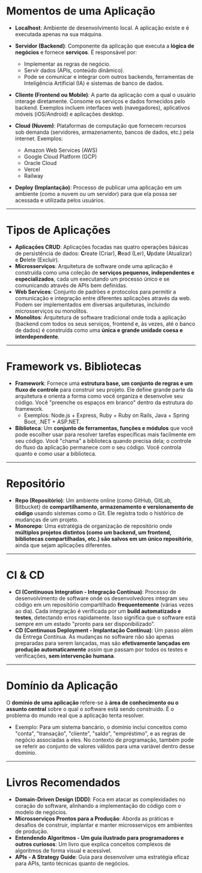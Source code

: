 # Momentos de uma Aplicação

* **Localhost**: Ambiente de desenvolvimento local. A aplicação existe e é executada apenas na sua máquina.

* **Servidor (Backend)**: Componente da aplicação que executa a **lógica de negócios** e fornece **serviços**. É responsável por:
    * Implementar as regras de negócio.
    * Servir dados (APIs, conteúdo dinâmico).
    * Pode se comunicar e integrar com outros backends, ferramentas de Inteligência Artificial (IA) e sistemas de banco de dados.

* **Cliente (Frontend ou Mobile)**: A parte da aplicação com a qual o usuário interage diretamente. Consome os serviços e dados fornecidos pelo backend. Exemplos incluem interfaces web (navegadores), aplicativos móveis (iOS/Android) e aplicações desktop.

* **Cloud (Nuvem)**: Plataformas de computação que fornecem recursos sob demanda (servidores, armazenamento, bancos de dados, etc.) pela internet. Exemplos:
    * Amazon Web Services (AWS)
    * Google Cloud Platform (GCP)
    * Oracle Cloud
    * Vercel
    * Railway
    
* **Deploy (Implantação)**: Processo de publicar uma aplicação em um ambiente (como a nuvem ou um servidor) para que ela possa ser acessada e utilizada pelos usuários.

---

# Tipos de Aplicações

* **Aplicações CRUD**: Aplicações focadas nas quatro operações básicas de persistência de dados: **C**reate (Criar), **R**ead (Ler), **U**pdate (Atualizar) e **D**elete (Excluir).
* **Microsserviços**: Arquitetura de software onde uma aplicação é construída como uma coleção de **serviços pequenos, independentes e especializados**, cada um executando um processo único e se comunicando através de APIs bem definidas.
* **Web Services**: Conjunto de padrões e protocolos para permitir a comunicação e integração entre diferentes aplicações através da web. Podem ser implementados em diversas arquiteturas, incluindo microsserviços ou monolitos.
* **Monolitos**: Arquitetura de software tradicional onde toda a aplicação (backend com todos os seus serviços, frontend e, às vezes, até o banco de dados) é construída como uma **única e grande unidade coesa e interdependente**.

---

# Framework vs. Bibliotecas

* **Framework**: Fornece uma **estrutura base, um conjunto de regras e um fluxo de controle** para construir seu projeto. Ele define grande parte da arquitetura e orienta a forma como você organiza e desenvolve seu código. Você "preenche os espaços em branco" dentro da estrutura do framework.
    * Exemplos: Node.js + Express, Ruby + Ruby on Rails, Java + Spring Boot, .NET + ASP.NET.
* **Biblioteca**: Um **conjunto de ferramentas, funções e módulos** que você pode escolher usar para resolver tarefas específicas mais facilmente em seu código. Você "chama" a biblioteca quando precisa dela; o controle do fluxo da aplicação permanece com o seu código. Você controla quanto e como usar a biblioteca.

---

# Repositório

* **Repo (Repositório)**: Um ambiente online (como GitHub, GitLab, Bitbucket) de **compartilhamento, armazenamento e versionamento de código** usando sistemas como o Git. Ele registra todo o histórico de mudanças de um projeto.
* **Monorepo**: Uma estratégia de organização de repositório onde **múltiplos projetos distintos (como um backend, um frontend, bibliotecas compartilhadas, etc.) são salvos em um único repositório**, ainda que sejam aplicações diferentes.

---

# CI & CD

* **CI (Continuous Integration - Integração Contínua)**: Processo de desenvolvimento de software onde os desenvolvedores integram seu código em um repositório compartilhado **frequentemente** (várias vezes ao dia). Cada integração é verificada por um **build automatizado e testes**, detectando erros rapidamente. Isso significa que o software está sempre em um estado "pronto para ser disponibilizado".
* **CD (Continuous Deployment - Implantação Contínua)**: Um passo além da Entrega Contínua. As mudanças no software não são apenas preparadas para serem lançadas, mas são **efetivamente lançadas em produção automaticamente** assim que passam por todos os testes e verificações, **sem intervenção humana**.

---

# Domínio da Aplicação

O **domínio de uma aplicação** refere-se à **área de conhecimento ou o assunto central** sobre o qual o software está sendo construído. É o problema do mundo real que a aplicação tenta resolver.

* Exemplo: Para um sistema bancário, o domínio inclui conceitos como "conta", "transação", "cliente", "saldo", "empréstimo", e as regras de negócio associadas a eles. No contexto de programação, também pode se referir ao conjunto de valores válidos para uma variável dentro desse domínio.

---

# Livros Recomendados

* **Domain-Driven Design (DDD)**: Foca em atacar as complexidades no coração do software, alinhando a implementação do código com o modelo de negócios.
* **Microsserviços Prontos para a Produção**: Aborda as práticas e desafios de construir, implantar e manter microsserviços em ambientes de produção.
* **Entendendo Algoritmos - Um guia ilustrado para programadores e outros curiosos**: Um livro que explica conceitos complexos de algoritmos de forma visual e acessível.
* **APIs - A Strategy Guide**: Guia para desenvolver uma estratégia eficaz para APIs, tanto técnicas quanto de negócios.